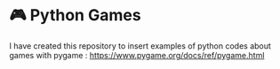 # 🎮 Python Games

I have created this repository to insert examples of python codes about games with pygame : https://www.pygame.org/docs/ref/pygame.html
